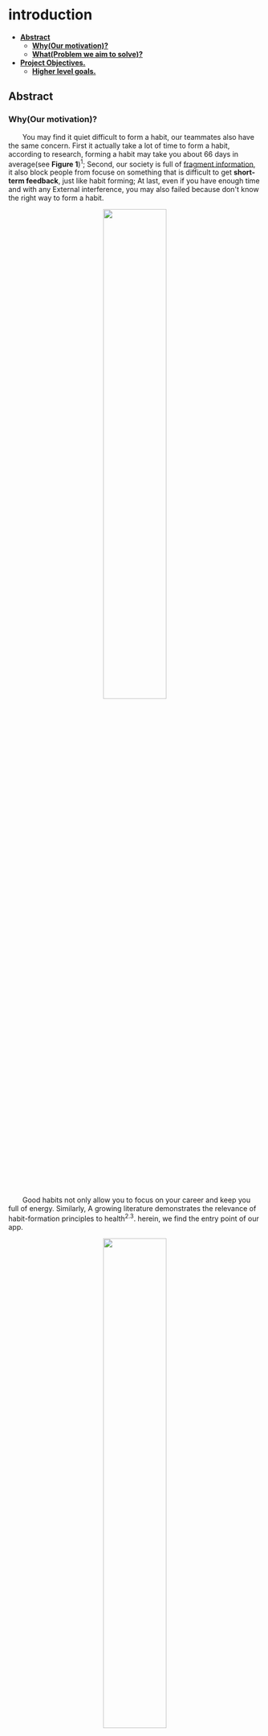 # introduction
* [**Abstract**](#Abstract)
  * [**Why(Our motivation)?**](#whymotivation)
  * [**What(Problem we aim to solve)?**](#howProblem-frame)
* [**Project Objectives.**](#project-objectives)
  * [**Higher level goals.**](#higher-level-goals)
  
## Abstract   
### Why(Our motivation)?
&emsp;&emsp;You may find it quiet difficult to form a habit, our teammates also have the same concern. First it actually take a lot of time to form a habit, according to research, forming a habit may take you about 66 days in average(see **Figure 1**)<sup>1</sup>; Second, our society is full of [fragment information](http://github.com), it also block people from focuse on something that is difficult to get **short-term feedback**, just like habit forming; At last, even if you have enough time and with any External interference, you may also failed because don't know the right way to form a habit.
    <p align="center">
<img src="https://github.com/Blind4life/Tech/blob/main/N8)MRLSAI7K3M8(PXEYD%7BX7.png?raw=true" width = 50%>
</p>
&emsp;&emsp;Good habits not only allow you to focus on your career and keep you full of energy. Similarly, A growing literature demonstrates the relevance of habit-formation principles to health<sup>2.3</sup>. herein, we find the entry point of our app.
<p align="center">
<img src="https://github.com/Blind4life/Tech/blob/main/AO%5BB_%5D27%60FAYMBJWKIRI_2K.png?raw=true" width = 50%>
</p>
<b><p align= "center">Figure 1. Habit formation curve</p></b>

> 1. Lally, Phillippa, et al. "How are habits formed: Modelling habit formation in the real world." European journal of social psychology 40.6 (2010): 998-1009.
> 2. Lally, Phillippa, and Benjamin Gardner. "Promoting habit formation." Health psychology review 7.sup1 (2013): S137-S158.
> 3. Rothman AJ, Sheeran P, Wood W. "Reflective and automatic processes in the initiation and maintenance of dietary change". Ann Behav Med. 2009;38(Suppl1): S4–17.

### What(Problem we aim to solve)?
&emsp;&emsp;There is three basic problem we aim to solve by develop this app.

* Help users form habits start from the very beginning(Primary goal).
* Help users become self-disciplined.
* Raise awareness that habits can be formed scientifically and effectively by spread the knowledge of habit forming.

### Higher level overview of our project.
&emsp;&emsp;Little planet is a one page web application that helps users to form habits in the form of CCG(Card Collect Game), We let users to seperate their big goal into small and easy pieces, everytime users achieved a small goal they can click in and get a corresponding card reward(representative attractions in various countries), this will motivate users carry on their habit forming process. we also store the user's  habit forming path in local database, so users can review their achievement in the web page library. Our app follow the classic repetition-feedback model in psychology, so users can get timely feedback after completing the staged small goals, users can finally form some habits by the repetition of this process.

## Project Objectives.
&emsp;&emsp;Our primary goal is to complete a MEAN stack single page application, which front-end allow users to setup goals, click-in and review their achievement and save all these data in database by the implementation of java. 

### Higher level goals.
* Spread the knowledge of scientific habit forming, especially in university student group, so user group may know how to design a plan to form a habit themselves.
* By achieve goals through divide big goals into small part, we raise awareness of the power **fragmentation**, at the same time, we hope user could know how attractive and easy addictive fragment-information is, so user can stay away from these temptations in their future lives.

### System design logic/how we solve our problem.
&emsp;&emsp;We implement some key concept into our app design:
* Not linear.
   Habit-forming is not linear, which means that the process of habit shaping requires incremental rewards or feedback.
* Repetation-feedback model.
   Repetition-feedback model follows a process of repeating specific behaviors or prohibiting specific behaviors as planned, and obtaining timely feedback.
* Times is all we need.
   According to Phillippa Lally's famouse theory, It may take 66 days in average to form a habit, and the number of our rewards corresponds to it .

  Little planet is a single page web application that helps people forming habit, and we inplement all these habit forming pattern into our app design. We allow users to setup specific goals and set times needed to achieve this goal, so 
